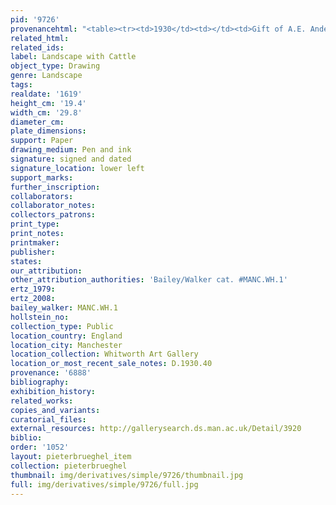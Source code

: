 ```yaml
---
pid: '9726'
provenancehtml: "<table><tr><td>1930</td><td></td><td>Gift of A.E. Anderson</td></tr></table>"
related_html:
related_ids:
label: Landscape with Cattle
object_type: Drawing
genre: Landscape
tags:
realdate: '1619'
height_cm: '19.4'
width_cm: '29.8'
diameter_cm:
plate_dimensions:
support: Paper
drawing_medium: Pen and ink
signature: signed and dated
signature_location: lower left
support_marks:
further_inscription:
collaborators:
collaborator_notes:
collectors_patrons:
print_type:
print_notes:
printmaker:
publisher:
states:
our_attribution:
other_attribution_authorities: 'Bailey/Walker cat. #MANC.WH.1'
ertz_1979:
ertz_2008:
bailey_walker: MANC.WH.1
hollstein_no:
collection_type: Public
location_country: England
location_city: Manchester
location_collection: Whitworth Art Gallery
location_or_most_recent_sale_notes: D.1930.40
provenance: '6888'
bibliography:
exhibition_history:
related_works:
copies_and_variants:
curatorial_files:
external_resources: http://gallerysearch.ds.man.ac.uk/Detail/3920
biblio:
order: '1052'
layout: pieterbrueghel_item
collection: pieterbrueghel
thumbnail: img/derivatives/simple/9726/thumbnail.jpg
full: img/derivatives/simple/9726/full.jpg
---
```

